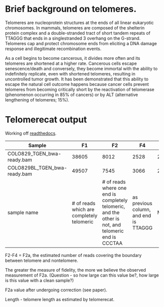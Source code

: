 # Brief background on telomeres.

Telomeres are nucleoprotein structures at the ends of all linear
eukaryotic chromosomes. In mammals, telomeres are composed
of the shelterin protein complex and a double-stranded
tract of short tandem repeats of TTAGGG that ends in a singlestranded
3 overhang on the G-strand. Telomeres cap and
protect chromosome ends from eliciting a DNA damage
response and illegitimate recombination events.

As a cell begins to become cancerous, it divides more often and its telomeres are shortened at a higher rate. Cancerous cells escape senescence/death and conversely, they become immortal with the ability to indefinitely replicate, even with shortened telomeres, resulting in uncontrolled tumor growth. It has been demonstrated that this ability to escape the natural cell outcome happens because cancer cells prevent telomeres from becoming critically short by the reactivation of telomerase (phenomenon occurring in 85% of cancers) or by ALT (alternative lengthening of telomeres; 15%). 

# Telomerecat output

Working off [readthedocs](http://telomerecat.readthedocs.io/en/latest/understanding_output.html).


Sample|F1|F2|F4|Psi|Insert_mean|Insert_sd|Read_length|Initial_read_length|F2a|F2a_c|Length
------|--|--|--|---|-----------|---------|-----------|-------------------|---|-----|-------
COLO829_TGEN_bwa-ready.bam|38605|8012|2528|2.573|397.0|96.979|112|112|5484|5484|2403.0
COLO829BL_TGEN_bwa-ready.bam|49507|7545|3066|2.9960000000000004|346.0|84.266|112|112|4479|4479|2928.2
sample name | \# of reads which are completely telomeric | \# of reads where one end is completely telomeric, and the other is not, and telomeric end is CCCTAA | as previous column, and end is TTAGGG | Measure of fidelity | Insert size | SD of insert size | | | F2 - F4 

F2-F4 = F2a, the estimated number of reads covering the boundary between telomere and nontelomere.
 
The greater the measure of fidelity, the more we believe the observed measurement of F2a. (Question - so how large can this value be?, how large is this value with a clean sample?)
 
F2a value after undergoing correction (see paper).
 
Length - telomere length as estimated by telomerecat.
